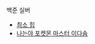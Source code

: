 백준 실버 
- [최소 힙](https://www.acmicpc.net/problem/1927)
- [나는야 포켓몬 마스터 이다솜](https://www.acmicpc.net/problem/1620)
